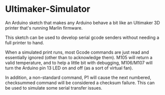 Ultimaker-Simulator
===================

An Arduino sketch that makes any Arduino behave a bit like an Ultimaker 3D
printer that's running Marlin firmware.

This sketch can be used to develop serial gcode senders without needing a full
printer to hand.

When a simulated print runs, most Gcode commands are just read and essentially
ignored (other than to acknowledge them). M105 will return a valid temperature,
and to help a little bit with debugging, M106/M107 will turn the Arduino pin 13
LED on and off (as a sort of virtual fan).

In addition, a non-standard command, P1 will cause the next numbered,
checksummed command will be considered a checksum failure. This can be used to
simulate some serial transfer issues.
